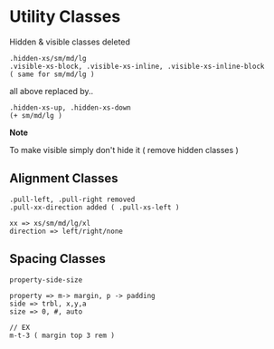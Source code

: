 # Utility Classes

Hidden  & visible classes deleted

```
.hidden-xs/sm/md/lg
.visible-xs-block, .visible-xs-inline, .visible-xs-inline-block
( same for sm/md/lg )
``` 

all above replaced by..

```
.hidden-xs-up, .hidden-xs-down
(+ sm/md/lg )
```

**Note**

To make visible simply don't hide it ( remove hidden classes )

## Alignment Classes

```
.pull-left, .pull-right removed
.pull-xx-direction added ( .pull-xs-left )

xx => xs/sm/md/lg/xl
direction => left/right/none
```

## Spacing Classes

```
property-side-size

property => m-> margin, p -> padding
side => trbl, x,y,a
size => 0, #, auto

// EX
m-t-3 ( margin top 3 rem )
```



